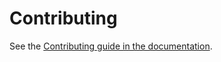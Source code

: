 # Contributing

See the [Contributing guide in the documentation](https://dlrsp.github.io/django-requests-api/community/contributing/).

